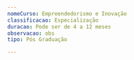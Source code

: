 ```yaml
---
nomeCurso: Empreendedorismo e Inovação
classificacao: Especialização
duracao: Pode ser de 4 a 12 meses
observacao: obs
tipo: Pós Graduação

---
```


